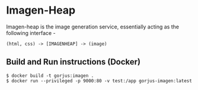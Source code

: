 # Imagen-Heap

Imagen-heap is the image generation service, essentially acting as the following interface -

```
(html, css) -> [IMAGENHEAP] -> (image)
```

## Build and Run instructions (Docker)

```
$ docker build -t gorjus:imagen .
$ docker run --privileged -p 9000:80 -v test:/app gorjus-imagen:latest
```
